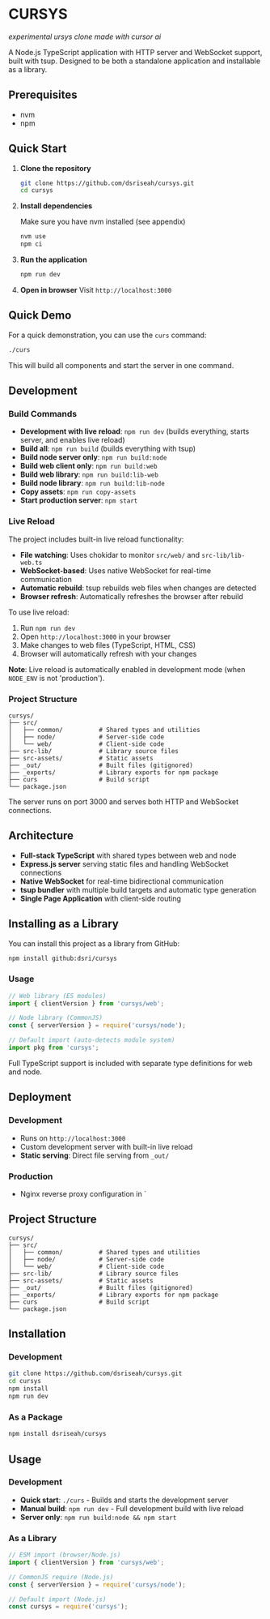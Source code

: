 # CURSYS
_experimental ursys clone made with cursor ai_

A Node.js TypeScript application with HTTP server and WebSocket support, built with tsup. Designed to be both a standalone application and installable as a library.

## Prerequisites

- nvm
- npm

## Quick Start

1. **Clone the repository**
   ```bash
   git clone https://github.com/dsriseah/cursys.git
   cd cursys
   ```

2. **Install dependencies**

   Make sure you have nvm installed (see appendix)
   ```bash
   nvm use
   npm ci
   ```

3. **Run the application**
   ```bash
   npm run dev
   ```

4. **Open in browser**
   Visit `http://localhost:3000`

## Quick Demo

For a quick demonstration, you can use the `curs` command:

```bash
./curs
```

This will build all components and start the server in one command.

## Development

### Build Commands
- **Development with live reload**: `npm run dev` (builds everything, starts server, and enables live reload)
- **Build all**: `npm run build` (builds everything with tsup)
- **Build node server only**: `npm run build:node`
- **Build web client only**: `npm run build:web`
- **Build web library**: `npm run build:lib-web`
- **Build node library**: `npm run build:lib-node`
- **Copy assets**: `npm run copy-assets`
- **Start production server**: `npm start`

### Live Reload
The project includes built-in live reload functionality:
- **File watching**: Uses chokidar to monitor `src/web/` and `src-lib/lib-web.ts`
- **WebSocket-based**: Uses native WebSocket for real-time communication
- **Automatic rebuild**: tsup rebuilds web files when changes are detected
- **Browser refresh**: Automatically refreshes the browser after rebuild

To use live reload:
1. Run `npm run dev`
2. Open `http://localhost:3000` in your browser
3. Make changes to web files (TypeScript, HTML, CSS)
4. Browser will automatically refresh with your changes

**Note**: Live reload is automatically enabled in development mode (when `NODE_ENV` is not 'production').

### Project Structure

```
cursys/
├── src/
│   ├── common/          # Shared types and utilities
│   ├── node/            # Server-side code
│   └── web/             # Client-side code
├── src-lib/             # Library source files
├── src-assets/          # Static assets
├── _out/                # Built files (gitignored)
├── _exports/            # Library exports for npm package
├── curs                 # Build script
└── package.json
```

The server runs on port 3000 and serves both HTTP and WebSocket connections.

## Architecture

- **Full-stack TypeScript** with shared types between web and node
- **Express.js server** serving static files and handling WebSocket connections
- **Native WebSocket** for real-time bidirectional communication
- **tsup bundler** with multiple build targets and automatic type generation
- **Single Page Application** with client-side routing

## Installing as a Library

You can install this project as a library from GitHub:

```bash
npm install github:dsri/cursys
```

### Usage

```javascript
// Web library (ES modules)
import { clientVersion } from 'cursys/web';

// Node library (CommonJS)
const { serverVersion } = require('cursys/node');

// Default import (auto-detects module system)
import pkg from 'cursys';
```

Full TypeScript support is included with separate type definitions for web and node.

## Deployment

### Development
- Runs on `http://localhost:3000`
- Custom development server with built-in live reload
- **Static serving**: Direct file serving from `_out/`

### Production
- Nginx reverse proxy configuration in `

## Project Structure

```
cursys/
├── src/
│   ├── common/          # Shared types and utilities
│   ├── node/            # Server-side code
│   └── web/             # Client-side code
├── src-lib/             # Library source files
├── src-assets/          # Static assets
├── _out/                # Built files (gitignored)
├── _exports/            # Library exports for npm package
├── curs                 # Build script
└── package.json
```

## Installation

### Development
```bash
git clone https://github.com/dsriseah/cursys.git
cd cursys
npm install
npm run dev
```

### As a Package
```bash
npm install dsriseah/cursys
```

## Usage

### Development
- **Quick start**: `./curs` - Builds and starts the development server
- **Manual build**: `npm run dev` - Full development build with live reload
- **Server only**: `npm run build:node && npm start`

### As a Library
```javascript
// ESM import (browser/Node.js)
import { clientVersion } from 'cursys/web';

// CommonJS require (Node.js)
const { serverVersion } = require('cursys/node');

// Default import (Node.js)
const cursys = require('cursys');
```
